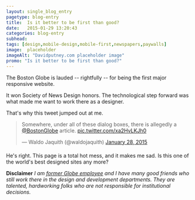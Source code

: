 ```yaml
---
layout: single_blog_entry
pagetype: blog-entry
title:  Is it better to be first than good?
date:   2015-01-29 13:20:43
categories: blog-entry
subhead:
tags: [design,mobile-design,mobile-first,newspapers,paywalls]
image:  placeholder
imageAlt: "Davidputney.com placeholder image"
promo: "Is it better to be first than good?"
---  
```


The Boston Globe is lauded -- rightfully -- for being the first major responsive website.

It won Society of News Design honors. The technological step forward was what made me want to work there as a designer.

That's why this tweet jumped out at me.

<div style="margin:auto;max-width:498px;margin-bottom:20px;">
<blockquote class="twitter-tweet" lang="en"><p>Somewhere, under all of these dialog boxes, there is allegedly a <a href="https://twitter.com/BostonGlobe">@BostonGlobe</a> article. <a href="http://t.co/xa2HvLKJh0">pic.twitter.com/xa2HvLKJh0</a></p>&mdash; Waldo Jaquith (@waldojaquith) <a href="https://twitter.com/waldojaquith/status/560423510905217024">January 28, 2015</a></blockquote>
<script async src="//platform.twitter.com/widgets.js" charset="utf-8"></script>
</div>

He's right. This page is a total hot mess, and it makes me sad. Is this one of the world's best designed sites any more?


**Disclaimer** *I am [former Globe employee][2] and I have many good friends who still work there in the design and development departments. They are talented, hardworking folks who are not responsible for institutional decisions.*

[1]: http://www.quotationspage.com/quote/38348.html
[2]: http://www.davidputney.com/2015/01/i-fled-the-news-today-oh-boy.html
